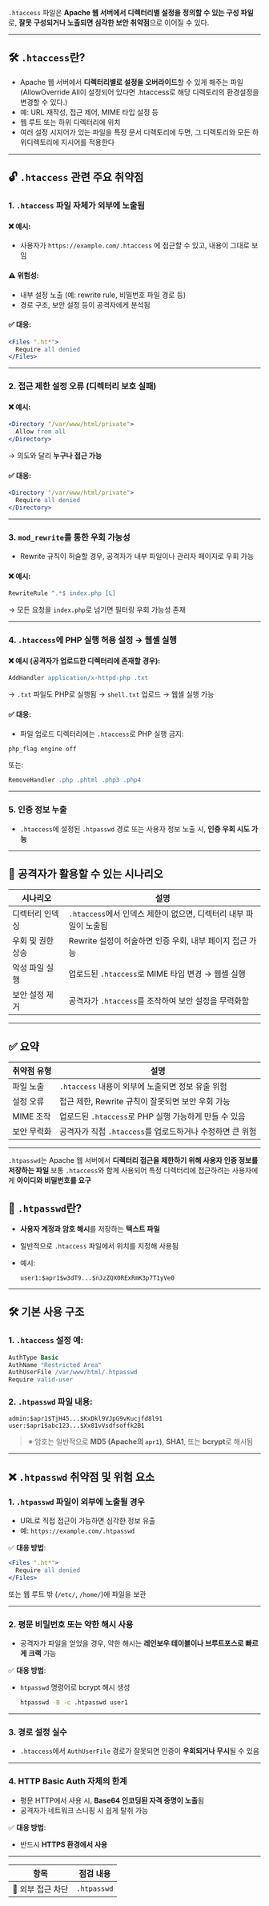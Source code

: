 `.htaccess` 파일은 **Apache 웹 서버에서 디렉터리별 설정을 정의할 수 있는 구성 파일**로, **잘못 구성되거나 노출되면 심각한 보안 취약점**으로 이어질 수 있다.

---

## 🛠 `.htaccess`란?

* Apache 웹 서버에서 **디렉터리별로 설정을 오버라이드**할 수 있게 해주는 파일 (AllowOverride All이 설정되어 있다면 .htaccess로 해당 디렉토리의 환경설정을 변경할 수 있다.)
* 예: URL 재작성, 접근 제어, MIME 타입 설정 등
* 웹 루트 또는 하위 디렉터리에 위치
* 여러 설정 시지어가 있는 파일을 특정 문서 디렉토리에 두면, 그 디렉토리와 모든 하위디렉토리에 지시어를 적용한다

---

## 🔓 `.htaccess` 관련 주요 취약점

### 1. `.htaccess` 파일 자체가 외부에 **노출됨**

#### ❌ 예시:

* 사용자가 `https://example.com/.htaccess` 에 접근할 수 있고, 내용이 그대로 보임

#### ⚠️ 위험성:

* 내부 설정 노출 (예: rewrite rule, 비밀번호 파일 경로 등)
* 경로 구조, 보안 설정 등이 공격자에게 분석됨

#### ✅ 대응:

```apache
<Files ".ht*">
  Require all denied
</Files>
```

---

### 2. 접근 제한 설정 오류 (디렉터리 보호 실패)

#### ❌ 예시:

```apache
<Directory "/var/www/html/private">
  Allow from all
</Directory>
```

→ 의도와 달리 **누구나 접근 가능**

#### ✅ 대응:

```apache
<Directory "/var/www/html/private">
  Require all denied
</Directory>
```

---

### 3. `mod_rewrite`를 통한 우회 가능성

* Rewrite 규칙이 허술할 경우, 공격자가 내부 파일이나 관리자 페이지로 우회 가능

#### ❌ 예시:

```apache
RewriteRule ^.*$ index.php [L]
```

→ 모든 요청을 `index.php`로 넘기면 필터링 우회 가능성 존재

---

### 4. `.htaccess`에 PHP 실행 허용 설정 → 웹셸 실행

#### ❌ 예시 (공격자가 업로드한 디렉터리에 존재할 경우):

```apache
AddHandler application/x-httpd-php .txt
```

→ `.txt` 파일도 PHP로 실행됨
→ `shell.txt` 업로드 → 웹셸 실행 가능

#### ✅ 대응:

* 파일 업로드 디렉터리에는 `.htaccess`로 PHP 실행 금지:

```apache
php_flag engine off
```

또는:

```apache
RemoveHandler .php .phtml .php3 .php4
```

---

### 5. 인증 정보 누출

* `.htaccess`에 설정된 `.htpasswd` 경로 또는 사용자 정보 노출 시, **인증 우회 시도 가능**

---

## 🧩 공격자가 활용할 수 있는 시나리오

| 시나리오       | 설명                                         |
| ---------- | ------------------------------------------ |
| 디렉터리 인덱싱   | `.htaccess`에서 인덱스 제한이 없으면, 디렉터리 내부 파일이 노출됨 |
| 우회 및 권한 상승 | Rewrite 설정이 허술하면 인증 우회, 내부 페이지 접근 가능       |
| 악성 파일 실행   | 업로드된 `.htaccess`로 MIME 타입 변경 → 웹셸 실행       |
| 보안 설정 제거   | 공격자가 `.htaccess`를 조작하여 보안 설정을 무력화함         |

---

## ✅ 요약

| 취약점 유형  | 설명                                    |
| ------- | ------------------------------------- |
| 파일 노출   | `.htaccess` 내용이 외부에 노출되면 정보 유출 위험     |
| 설정 오류   | 접근 제한, Rewrite 규칙이 잘못되면 보안 우회 가능      |
| MIME 조작 | 업로드된 `.htaccess`로 PHP 실행 가능하게 만들 수 있음 |
| 보안 무력화  | 공격자가 직접 `.htaccess`를 업로드하거나 수정하면 큰 위험 |

---

`.htpasswd`는 Apache 웹 서버에서 **디렉터리 접근을 제한하기 위해 사용자 인증 정보를 저장하는 파일**
보통 `.htaccess`와 함께 사용되어 특정 디렉터리에 접근하려는 사용자에게 **아이디와 비밀번호를 요구**


## 🔐 `.htpasswd`란?

* **사용자 계정과 암호 해시**를 저장하는 **텍스트 파일**
* 일반적으로 `.htaccess` 파일에서 위치를 지정해 사용됨
* 예시:

  ```text
  user1:$apr1$w3dT9...$nJzZQX0RExRmK3p7T1yVe0
  ```

---

## 🛠️ 기본 사용 구조

### 1. `.htaccess` 설정 예:

```apache
AuthType Basic
AuthName "Restricted Area"
AuthUserFile /var/www/html/.htpasswd
Require valid-user
```

### 2. `.htpasswd` 파일 내용:

```text
admin:$apr1$TjH45...$KxDkl9VJpG9vKucjfd8l91
user:$apr1$abc123...$Xx81vVsdfsoffk2B1
```

> ※ 암호는 일반적으로 **MD5 (Apache의 `apr1`)**, **SHA1**, 또는 **bcrypt**로 해시됨

---

## ❌ `.htpasswd` 취약점 및 위험 요소

### 1. `.htpasswd` 파일이 외부에 **노출**될 경우

* URL로 직접 접근이 가능하면 심각한 정보 유출
* 예: `https://example.com/.htpasswd`

✅ **대응 방법**:

```apache
<Files ".ht*">
  Require all denied
</Files>
```

또는 웹 루트 밖 (`/etc/`, `/home/`)에 파일을 보관

---

### 2. 평문 비밀번호 또는 약한 해시 사용

* 공격자가 파일을 얻었을 경우, 약한 해시는 **레인보우 테이블이나 브루트포스로 빠르게 크랙** 가능

✅ **대응 방법**:

* `htpasswd` 명령어로 bcrypt 해시 생성

  ```bash
  htpasswd -B -c .htpasswd user1
  ```

---

### 3. 경로 설정 실수

* `.htaccess`에서 `AuthUserFile` 경로가 잘못되면 인증이 **우회되거나 무시**될 수 있음

---

### 4. HTTP Basic Auth 자체의 한계

* 평문 HTTP에서 사용 시, **Base64 인코딩된 자격 증명이 노출**됨
* 공격자가 네트워크 스니핑 시 쉽게 탈취 가능

✅ **대응 방법**:

* 반드시 **HTTPS 환경에서 사용**

---

| 항목          | 점검 내용       |
| ----------- | ----------- |
| 🔐 외부 접근 차단 | `.htpasswd` |

